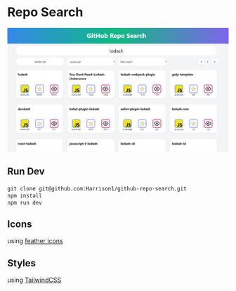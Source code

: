 # Repo Search

![screenshot](/screenshot.png)

## Run Dev
```
git clone git@github.com:Harrison1/github-repo-search.git
npm install
npm run dev
```

## Icons
using [feather icons](https://feathericons.com/)

## Styles
using [TailwindCSS](https://tailwindcss.com/)